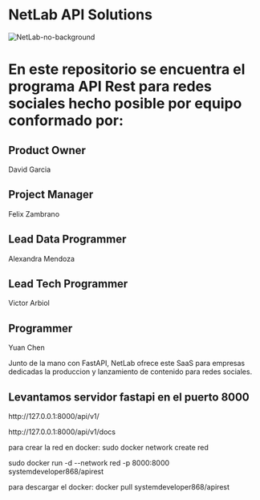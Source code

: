 # NetLab API Solutions 

![NetLab-no-background](https://user-images.githubusercontent.com/108663725/202051195-94b87f4d-75b5-46e3-9a41-6f37b57c310a.png)

# En este repositorio se encuentra el programa API Rest para redes sociales hecho posible por equipo conformado por: 

## Product Owner
David Garcia
## Project Manager
Felix Zambrano
## Lead Data Programmer
Alexandra Mendoza 
## Lead Tech Programmer
Victor Arbiol
## Programmer
Yuan Chen 

Junto de la mano con FastAPI, NetLab ofrece este SaaS para empresas dedicadas la produccion y lanzamiento de contenido para redes sociales. 



## Levantamos servidor fastapi en el puerto 8000

<p>http://127.0.0.1:8000/api/v1/</p>
<p>http://127.0.0.1:8000/api/v1/docs</p>
<p>para crear la red en docker:   sudo docker network create red</p>
<p>sudo docker run -d --network red -p 8000:8000 systemdeveloper868/apirest</p>
<p>para descargar el docker: docker pull systemdeveloper868/apirest</p>
